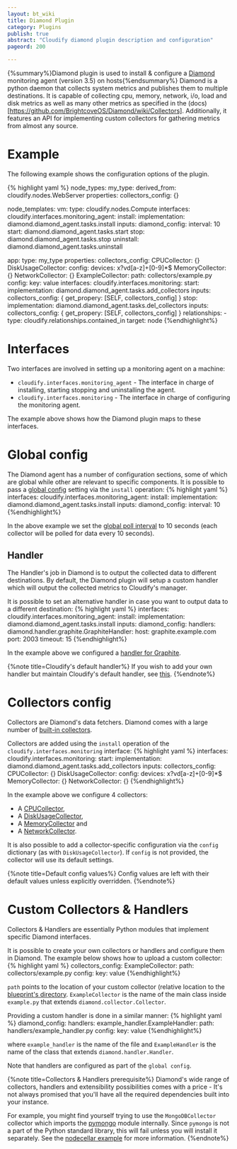 ```yaml
---
layout: bt_wiki
title: Diamond Plugin
category: Plugins
publish: true
abstract: "Cloudify diamond plugin description and configuration"
pageord: 200

---
```


{%summary%}Diamond plugin is used to install & configure a [Diamond](https://github.com/BrightcoveOS/Diamond) monitoring agent (version 3.5) on hosts{%endsummary%}
Diamond is a python daemon that collects system metrics and publishes them to multiple destinations. It is capable of collecting cpu, memory, network, i/o, load and disk metrics as well as many other metrics as specified in the (docs)[https://github.com/BrightcoveOS/Diamond/wiki/Collectors].
Additionally, it features an API for implementing custom collectors for gathering metrics from almost any source.

# Example
The following example shows the configuration options of the plugin.

{% highlight yaml %}
node_types:
  my_type:
    derived_from: cloudify.nodes.WebServer
    properties:
      collectors_config: {}

node_templates:
  vm:
    type: cloudify.nodes.Compute
    interfaces:
      cloudify.interfaces.monitoring_agent:
        install:
          implementation: diamond.diamond_agent.tasks.install
          inputs:
            diamond_config:
              interval: 10
        start: diamond.diamond_agent.tasks.start
        stop: diamond.diamond_agent.tasks.stop
        uninstall: diamond.diamond_agent.tasks.uninstall

  app:
    type: my_type
    properties:
      collectors_config:
        CPUCollector: {}
        DiskUsageCollector:
          config:
            devices: x?vd[a-z]+[0-9]*$
        MemoryCollector: {}
        NetworkCollector: {}
        ExampleCollector:
          path: collectors/example.py
          config:
              key: value
    interfaces:
      cloudify.interfaces.monitoring:
        start:
          implementation: diamond.diamond_agent.tasks.add_collectors
          inputs:
            collectors_config: { get_propery: [SELF, collectors_config] }
        stop:
          implementation: diamond.diamond_agent.tasks.del_collectors
          inputs:
            collectors_config: { get_propery: [SELF, collectors_config] }
    relationships:
      - type: cloudify.relationships.contained_in
        target: node
{%endhighlight%}

# Interfaces
Two interfaces are involved in setting up a monitoring agent on a machine:

* `cloudify.interfaces.monitoring_agent` - The interface in charge of installing, starting stopping and uninstalling the agent.
* `cloudify.interfaces.monitoring` - The interface in charge of configuring the monitoring agent.

The example above shows how the Diamond plugin maps to these interfaces.

# Global config
The Diamond agent has a number of configuration sections, some of which are global while other are relevant to specific components.
It is possible to pass a [global config](https://github.com/BrightcoveOS/Diamond/blob/v3.5/conf/diamond.conf.example) setting via the `install` operation:
{% highlight yaml %}
interfaces:
  cloudify.interfaces.monitoring_agent:
    install:
      implementation: diamond.diamond_agent.tasks.install
      inputs:
        diamond_config:
          interval: 10
{%endhighlight%}

In the above example we set the [global poll interval](https://github.com/BrightcoveOS/Diamond/blob/v3.5/conf/diamond.conf.example#L176) to 10 seconds
(each collector will be polled for data every 10 seconds).

## Handler
The Handler's job in Diamond is to output the collected data to different destinations. By default, the Diamond plugin will setup a custom handler which will output the collected metrics to Cloudify's manager.

It is possible to set an alternative handler in case you want to output data to a different destination:
{% highlight yaml %}
interfaces:
  cloudify.interfaces.monitoring_agent:
    install:
      implementation: diamond.diamond_agent.tasks.install
      inputs:
        diamond_config:
          handlers:
            diamond.handler.graphite.GraphiteHandler:
              host: graphite.example.com
              port: 2003
              timeout: 15
{%endhighlight%}

In the example above we configured a [handler for Graphite](https://github.com/BrightcoveOS/Diamond/wiki/handler-GraphiteHandler).

{%note title=Cloudify's default handler%}
If you wish to add your own handler but maintain Cloudify's default handler, see [this](https://github.com/cloudify-cosmo/cloudify-diamond-plugin/blob/1.1/diamond_agent/tasks.py#L38).
{%endnote%}

# Collectors config
Collectors are Diamond's data fetchers. Diamond comes with a large number of [built-in collectors](https://github.com/BrightcoveOS/Diamond/wiki/Collectors).

Collectors are added using the `install` operation of the `cloudify.interfaces.monitoring` interface:
{% highlight yaml %}
interfaces:
  cloudify.interfaces.monitoring:
    start:
      implementation: diamond.diamond_agent.tasks.add_collectors
      inputs:
        collectors_config:
          CPUCollector: {}
          DiskUsageCollector:
            config:
              devices: x?vd[a-z]+[0-9]*$
          MemoryCollector: {}
          NetworkCollector: {}
{%endhighlight%}

In the example above we configure 4 collectors:

* A [CPUCollector](https://github.com/BrightcoveOS/Diamond/wiki/collectors-CPUCollector),
* A [DiskUsageCollector](https://github.com/BrightcoveOS/Diamond/wiki/collectors-DiskUsageCollector),
* A [MemoryCollector](https://github.com/BrightcoveOS/Diamond/wiki/collectors-MemoryCollector) and
* A [NetworkCollector](https://github.com/BrightcoveOS/Diamond/wiki/collectors-NetworkCollector).

It is also possible to add a collector-specific configuration via the `config` dictionary (as with `DiskUsageCollector`). If `config` is not provided, the collector will use its default settings.

{%note title=Default config values%}
Config values are left with their default values unless explicitly overridden.
{%endnote%}

# Custom Collectors & Handlers
Collectors & Handlers are essentially Python modules that implement specific Diamond interfaces.

It is possible to create your own collectors or handlers and configure them in Diamond. The example below shows how to upload a custom collector:
{% highlight yaml %}
collectors_config:
  ExampleCollector:
    path: collectors/example.py
      config:
        key: value
{%endhighlight%}

`path` points to the location of your custom collector (relative location to the [blueprint's directory]({{page.terminology_link}}#blueprint-directory). `ExampleCollector` is the name of the main class inside `example.py` that extends `diamond.collector.Collector`.

Providing a custom handler is done in a similar manner:
{% highlight yaml %}
diamond_config:
  handlers:
    example_handler.ExampleHandler:
      path: handlers/example_handler.py
      config:
        key: value
{%endhighlight%}

where `example_handler` is the name of the file and `ExampleHandler` is the name of the class that extends `diamond.handler.Handler`.

Note that handlers are configured as part of the `global config`.

{%note title=Collectors & Handlers prerequisite%}
Diamond's wide range of collectors, handlers and extensibility possibilities comes with a price - It's not always promised that you'll have all the required dependencies built into your instance.

For example, you might find yourself trying to use the `MongoDBCollector` collector which imports the [pymongo](http://api.mongodb.org/python/current/) module internally.
Since `pymongo` is not a part of the Python standard library, this will fail unless you will install it separately.
See the [nodecellar example](https://github.com/cloudify-cosmo/cloudify-nodecellar-example) for more information.
{%endnote%}
